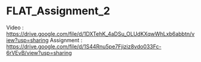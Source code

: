 # FLAT_Assignment_2

Video : https://drive.google.com/file/d/1DXTehK_4aDSu_OLUdKXqwWhLxb6abbtn/view?usp=sharing
Assignment : https://drive.google.com/file/d/1S44Rnu5pe7Fjiziz8vdo033Fc-6rVEvB/view?usp=sharing
